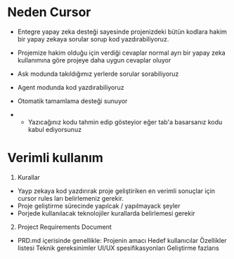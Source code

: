 # Neden Cursor

- Entegre yapay zeka desteği sayesinde projenizdeki bütün kodlara hakim bir yapay zekaya sorular sorup kod yazdırabiliyoruz.

- Projemize hakim olduğu için verdiği cevaplar normal ayrı bir yapay zeka kullanımına göre projeye daha uygun cevaplar oluyor

- Ask modunda takıldığımız yerlerde sorular sorabiliyoruz

- Agent modunda kod yazdırabiliyoruz

- Otomatik tamamlama desteği sunuyor
- - Yazıcağınız kodu tahmin edip gösteyior eğer tab'a basarsanız kodu kabul ediyorsunuz

# Verimli kullanım

1. Kurallar

- Yayp zekaya kod yazdırırak proje geliştiriken en verimli sonuçlar için cursor rules ları belirlemeniz gerekir.
- Proje geliştirme sürecinde yapılcak / yapılmayack şeyler
- Porjede kullanılacak teknolojiler kurallarda belirlemesi gerekir

2. Project Requirements Document

- PRD.md içerisinde genellikle:
  Projenin amacı
  Hedef kullanıcılar
  Özellikler listesi
  Teknik gereksinimler
  UI/UX spesifikasyonları
  Geliştirme fazlarıs
